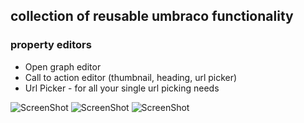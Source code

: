 ## collection of reusable umbraco functionality

### property editors
* Open graph editor
* Call to action editor (thumbnail, heading, url picker)
* Url Picker - for all your single url picking needs



![ScreenShot](https://raw.github.com/ma1f/umbraco/master/cta-editor.png)
![ScreenShot](https://raw.github.com/ma1f/umbraco/master/opengrapheditor.png)
![ScreenShot](https://raw.github.com/ma1f/umbraco/master/url-picker.png)

